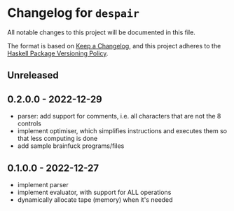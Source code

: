 # Changelog for `despair`

All notable changes to this project will be documented in this file.

The format is based on [Keep a Changelog](https://keepachangelog.com/en/1.0.0/),
and this project adheres to the
[Haskell Package Versioning Policy](https://pvp.haskell.org/).

## Unreleased

## 0.2.0.0 - 2022-12-29

- parser: add support for comments, i.e. all characters that are not the 8
    controls
- implement optimiser, which simplifies instructions and executes them so that
    less computing is done
- add sample brainfuck programs/files

## 0.1.0.0 - 2022-12-27

- implement parser
- implement evaluator, with support for ALL operations
- dynamically allocate tape (memory) when it's needed

